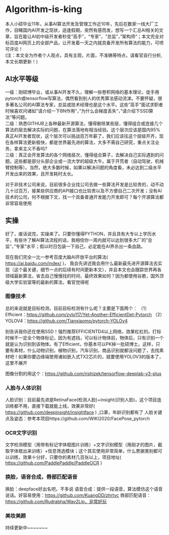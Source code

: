 # Algorithm-is-king

本人小硕毕业11年，从事AI算法开发及管理工作近10年，先后在数家一线大厂工作，目睹国内AI开发之现状，适逢假期，突然有感而发，想写一个汇总AI相关的文章，旨在能让AI初中级开发者秒变“高手”，“专家”，“总监”，”架构师“；本文完全对标百度AI网页上的全部产品，让开发着一天之内就具备开发所有算法的能力，可喷可评论！  
(注：本文全为作者个人观点，具有主观，片面，不准确等特点，请看官自行分析,本文长期更新！)

## AI水平等级
一级：刚硕博毕业，或从事AI开发不久，理解一些卷积网络的基本理论，徒手用pytorch或tensorflow写算法，偶然看到别人的优秀算法感动流涕。不要怀疑，很多著名公司的AI算法专家，总监或技术经理也是这个水平。这些”高手“面试求职者时候喜欢问诸如”请介绍一下BN作用“，”为什么会梯度丢失“，”请介绍下SSD算法“等问题。  
二级：熟悉GITHUB上各种最新开源算法，懂得删除某些层，懂得组合或连接几个算法的层去解决实际的问题，在算法落地有相当经验。这个层次应该是国内95%真正AI开发者现状，这个层次可以挑战百万年薪了，我们应该往这个层级开齐，现在各样算法更新极快，都是世界最先进的算法，大多不需自己研究，重点关注业务，拿来主义不香吗?  
三级：真正会开发算法的各个网络层次，懂得组合算子，去解决自己实际遇到的问题。这些都是部分头部企业或一流大学的超级大牛。属于开荒者（自动驾驶，机械臂控制等）。当然，绝大多数时候，如果以解决问题的角度看，未必达到二级水平开发出来的效果，且开发耗时太长。  


对于非技术公司来说，目前很多企业找公司去做一些算法开发是比较贵的，动不动几十过百万，接某些供应商的API接口也比较贵以及不方便自己二次开发；没有AI技术的公司，何不根据下文，找一个具备普通开发能力开发即可？每个开源算法都非常容易使用

## 实操

好了，废话说完，实操来了。只要你懂得PYTHON，并且具有大专以上学历水平，有些许了解AI算法流程的话，我相信你一周内就可以达到很多大厂的”总监“，”专家“水平；假以时日包装一下自己，必定能在AI界杀出一条血路。  

现在我们完全一比一参考百度大脑AI开放平台的算法( https://ai.baidu.com/index/ )， 我会先讲述我会用什么最新最先进开源算法去实现（这个最关键，细节一点的后续有时间更新本文），并且本文也会跟踪世界再各领域最新算法，省去自己慢慢找的时间，最终效果如何？因为都使用谷歌，国外顶级大学实验室等的最新的算法，看官觉得呢


### 图像技术
总的来说就是目标检测，目前目标检测有什么呢？主要是下面两个：
（1）Efficient：https://github.com/zylo117/Yet-Another-EfficientDet-Pytorch
（2）YOLOV4：https://github.com/Tianxiaomo/pytorch-YOLOv4

别告诉我你还在使用SSD！强烈推荐EFFICIENTD4以上网络，效果杠杠的。打标时候不一定全个物体标记，因为有遮挡，可以标计物体前，物体后，只有识别一个就是认为识别到该物体。有了Efficient，你基本可以PK掉一批硕博士。这样，只要有素材，什么动物识别，植物识别，汽车识别，商品识别就都没问题了，去找素材吧！如果你要边缘端使用诸如嵌入式TX2芯片的，就要使用YOLOV3的版本了，这里不展开

图像分割的用这个：https://github.com/rishizek/tensorflow-deeplab-v3-plus


### 人脸与人体识别
人脸识别：目前最先进是RetinaFace(检测人脸)+insight(识别人脸)，这个项目连训练都不用，直接下载就能上线，效果非常好( https://github.com/deepinsight/insightface ) ,口罩，年龄识别都有了
人脸关键点及姿态：参考本项目https://github.com/WIKI2020/FacePose_pytorch

### OCR文字识别
文字检测模型（用带有标记字体框图片训练）+文字识别模型（用刚才的图片，截取字体框出来训练）+信息筛选模块；这个其实使用非常简单，什么票据类别都可以训练，效果十分好，只要你的素材几百张以上，项目地址( https://github.com/PaddlePaddle/PaddleOCR )

### 换脸，语音合成，唇部匹配语音
换脸：deepface好出名吧，不多说
语音合成：提供一段语音，算法模仿这个语音说话。好容易使用：https://github.com/KuangDD/zhrtvc
唇部匹配语音：https://github.com/Rudrabha/Wav2Lip，非常好玩

### 美妆美颜

持续更新中~~~~~~~





